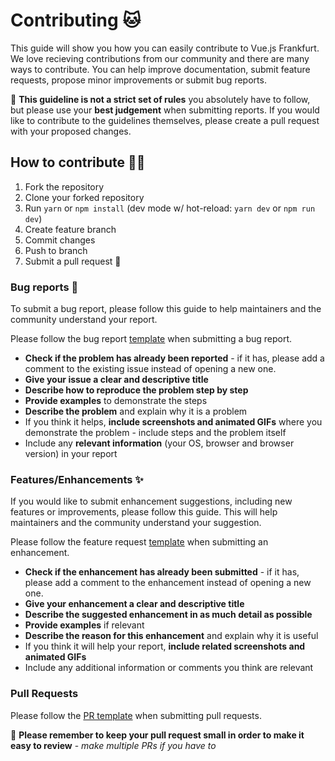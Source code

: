 # Contributing 🐱

This guide will show you how you can easily contribute to Vue.js Frankfurt. We love recieving contributions from our community and there are many ways to contribute. You can help improve documentation, submit feature requests, propose minor improvements or submit bug reports.

🚨 **This guideline is not a strict set of rules** you absolutely have to follow, but please use your **best judgement** when submitting reports. If you would like to contribute to the guidelines themselves, please create a pull request with your proposed changes.

## How to contribute 👩‍💻

1. Fork the repository
2. Clone your forked repository
3. Run `yarn` or `npm install` (dev mode w/ hot-reload: `yarn dev` or `npm run dev`)
4. Create feature branch
5. Commit changes
6. Push to branch
7. Submit a pull request 🎉

### Bug reports 🐛

To submit a bug report, please follow this guide to help maintainers and the community understand your report.

Please follow the bug report [template](ISSUE_TEMPLATE/bug_report.md) when submitting a bug report.

* **Check if the problem has already been reported** - if it has, please add a comment to the existing issue instead of opening a new one.
* **Give your issue a clear and descriptive title**
* **Describe how to reproduce the problem step by step**
* **Provide examples** to demonstrate the steps
* **Describe the problem** and explain why it is a problem
* If you think it helps, **include screenshots and animated GIFs** where you demonstrate the problem - include steps and the problem itself
* Include any **relevant information** (your OS, browser and browser version) in your report

### Features/Enhancements ✨

If you would like to submit enhancement suggestions, including new features or improvements, please follow this guide. This will help maintainers and the community understand your suggestion.

Please follow the feature request [template](ISSUE_TEMPLATE/feature_request.md) when submitting an enhancement.

* **Check if the enhancement has already been submitted** - if it has, please add a comment to the enhancement instead of opening a new one.
* **Give your enhancement a clear and descriptive title**
* **Describe the suggested enhancement in as much detail as possible**
* **Provide examples** if relevant
* **Describe the reason for this enhancement** and explain why it is useful
* If you think it will help your report, **include related screenshots and animated GIFs**
* Include any additional information or comments you think are relevant

### Pull Requests

Please follow the [PR template](PULL_REQUEST_TEMPLATE.md) when submitting pull requests.

🚨 **Please remember to keep your pull request small in order to make it easy to review** - *make multiple PRs if you have to*
